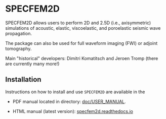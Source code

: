 # SPECFEM2D

SPECFEM2D allows users to perform 2D and 2.5D (i.e., axisymmetric) simulations
of acoustic, elastic, viscoelastic, and poroelastic seismic wave propagation.

The package can also be used for full waveform imaging (FWI) or adjoint tomography.

Main "historical" developers: Dimitri Komatitsch and Jeroen Tromp
  (there are currently many more!)


## Installation

Instructions on how to install and use `SPECFEM2D` are
available in the

- PDF manual located in directory: [doc/USER_MANUAL](doc/USER_MANUAL).

- HTML manual (latest version): [specfem2d.readthedocs.io](http://specfem2d.readthedocs.io/)

